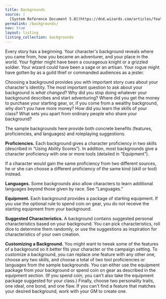 ```yaml
---
title: Backgrounds
source: |
  [System Reference Document 5.0](https://dnd.wizards.com/articles/features/systems-reference-document-srd)
permalink: /backgrounds/
nav: true
layout: listing
listing_collection: backgrounds
---
```


Every story has a beginning. Your character's background reveals where you came from, how you became an adventurer, and your place in the world. Your fighter might have been a courageous knight or a grizzled soldier. Your wizard could have been a sage or an artisan. Your rogue might have gotten by as a guild thief or commanded audiences as a jester.

Choosing a background provides you with important story cues about your character's identity. The most important question to ask about your background is *what changed*? Why did you stop doing whatever your background describes and start adventuring? Where did you get the money to purchase your starting gear, or, if you come from a wealthy background, why don't you have more money? How did you learn the skills of your class? What sets you apart from ordinary people who share your background?

The sample backgrounds here provide both concrete benefits (features, proficiencies, and languages) and roleplaying suggestions.

**Proficiencies.** Each background gives a character proficiency in two skills (described in “Using Ability Scores”). In addition, most backgrounds give a character proficiency with one or more tools (detailed in “Equipment”).

If a character would gain the same proficiency from two different sources, he or she can choose a different proficiency of the same kind (skill or tool) instead.

**Languages.** Some backgrounds also allow characters to learn additional languages beyond those given by race. See “Languages.”

**Equipment.** Each background provides a package of starting equipment. If you use the optional rule to spend coin on gear, you do not receive the starting equipment from your background.

**Suggested Characteristics.** A background contains suggested personal characteristics based on your background. You can pick characteristics, roll dice to determine them randomly, or use the suggestions as inspiration for characteristics of your own creation.

**Customizing a Background.** You might want to tweak some of the features of a background so it better fits your character or the campaign setting. To customize a background, you can replace one feature with any other one, choose any two skills, and choose a total of two tool proficiencies or languages from the sample backgrounds. You can either use the equipment package from your background or spend coin on gear as described in the equipment section. (If you spend coin, you can't also take the equipment package suggested for your class.) Finally, choose two personality traits, one ideal, one bond, and one flaw. If you can't find a feature that matches your desired background, work with your GM to create one.
